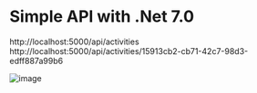# Simple API with .Net 7.0

http://localhost:5000/api/activities
http://localhost:5000/api/activities/15913cb2-cb71-42c7-98d3-edff887a99b6


![image](https://github.com/spiism/API-DotNet/assets/55112050/c348aeb1-e811-4b8d-a51c-010c59b81602)
